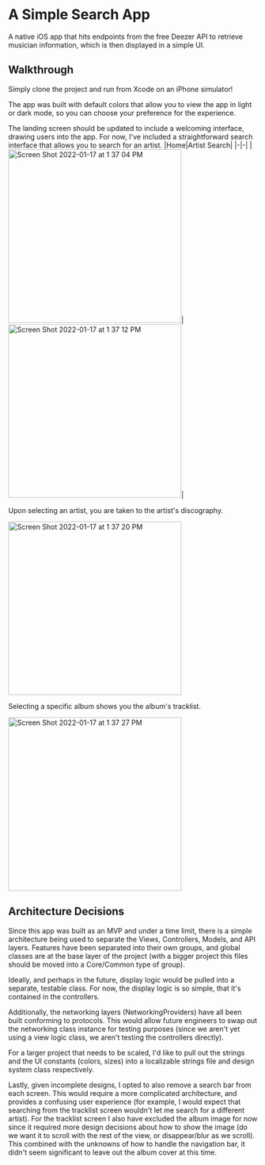 # A Simple Search App
A native iOS app that hits endpoints from the free Deezer API to retrieve musician information, which is then displayed in a simple UI.

## Walkthrough

Simply clone the project and run from Xcode on an iPhone simulator!

The app was built with default colors that allow you to view the app in light or dark mode, so you can choose your preference for the experience.

The landing screen should be updated to include a welcoming interface, drawing users into the app. For now, I've included a straightforward search interface that allows you to search for an artist.
|Home|Artist Search|
|-|-|
|<img width="350" alt="Screen Shot 2022-01-17 at 1 37 04 PM" src="https://user-images.githubusercontent.com/11492766/149823281-c85d1c83-a6a9-4a9c-8cec-6d2a2b90fcfa.png">|<img width="350" alt="Screen Shot 2022-01-17 at 1 37 12 PM" src="https://user-images.githubusercontent.com/11492766/149823405-08a5c33e-65f7-4a00-956c-20e6f904ae0d.png">|

Upon selecting an artist, you are taken to the artist's discography.

<img width="350" alt="Screen Shot 2022-01-17 at 1 37 20 PM" src="https://user-images.githubusercontent.com/11492766/149823432-84d13bfa-3663-4993-9e41-04a8ab81d240.png">

Selecting a specific album shows you the album's tracklist.

<img width="350" alt="Screen Shot 2022-01-17 at 1 37 27 PM" src="https://user-images.githubusercontent.com/11492766/149823469-80bc8b9a-a8f1-4785-89e8-af380b6ff78e.png">


## Architecture Decisions

Since this app was built as an MVP and under a time limit, there is a simple architecture being used to separate the Views, Controllers, Models, and API layers. Features have been separated into their own groups, and global classes are at the base layer of the project (with a bigger project this files should be moved into a Core/Common type of group).

Ideally, and perhaps in the future, display logic would be pulled into a separate, testable class. For now, the display logic is so simple, that it's contained in the controllers.

Additionally, the networking layers (NetworkingProviders) have all been built conforming to protocols. This would allow future engineers to swap out the networking class instance for testing purposes (since we aren't yet using a view logic class, we aren't testing the controllers directly).

For a larger project that needs to be scaled, I'd like to pull out the strings and the UI constants (colors, sizes) into a localizable strings file and design system class respectively.

Lastly, given incomplete designs, I opted to also remove a search bar from each screen. This would require a more complicated architecture, and provides a confusing user experience (for example, I would expect that searching from the tracklist screen wouldn't let me search for a different artist). For the tracklist screen I also have excluded the album image for now since it required more design decisions about how to show the image (do we want it to scroll with the rest of the view, or disappear/blur as we scroll). This combined with the unknowns of how to handle the navigation bar, it didn't seem significant to leave out the album cover at this time.
